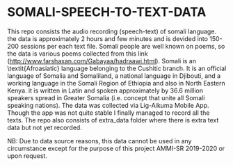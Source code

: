 # SOMALI-SPEECH-TO-TEXT-DATA

This repo consists the audio recording (speech-text) of somali language. the data is approximately 2 hours and few minutes and is devided into 150-200 sessions per each text file. Somali people are well known on poems, so the data is various poems collected from this link (http://www.farshaxan.com/Gabayaa/hadraawi.html). Somali is an \textit{Afroasiatic} language belonging to the Cushitic branch. It is an official language of Somalia and Somaliland, a national language in Djibouti, and a working language in the Somali Region of Ethiopia and also in North Eastern Kenya. it is written in Latin and spoken approximately by 36.6 million speakers spread in Greater Somalia (i.e. concept that unite all Somali speaking nations). The data was collected via Lig-Aikuma Mobile App. Though the app was not quite stable I finally managed to record all the texts. The repo also consists of extra_data folder where there is extra text data but not yet recorded. 


NB: Due to data source reasons, this data cannot be used in any circumstance except for the purpose of this project AMMI-SR 2019-2020 or upon request.
